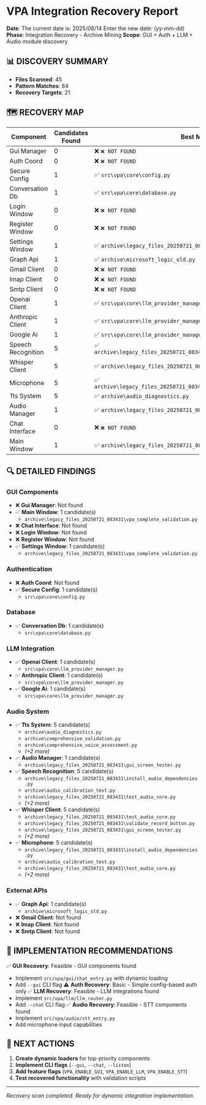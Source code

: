 # VPA Integration Recovery Report

**Date**: The current date is: 2025/08/14 
Enter the new date: (yy-mm-dd)
**Phase**: Integration Recovery - Archive Mining
**Scope**: GUI + Auth + LLM + Audio module discovery

## 📊 **DISCOVERY SUMMARY**

- **Files Scanned**: 45
- **Pattern Matches**: 64
- **Recovery Targets**: 21

## 🗺️ **RECOVERY MAP**

| Component | Candidates Found | Best Match |
|-----------|------------------|------------|
| Gui Manager | 0 | ❌ `❌ NOT FOUND` |
| Auth Coord | 0 | ❌ `❌ NOT FOUND` |
| Secure Config | 1 | ✅ `src\vpa\core\config.py` |
| Conversation Db | 1 | ✅ `src\vpa\core\database.py` |
| Login Window | 0 | ❌ `❌ NOT FOUND` |
| Register Window | 0 | ❌ `❌ NOT FOUND` |
| Settings Window | 1 | ✅ `archive\legacy_files_20250721_083431\vpa_complete_validation.py` |
| Graph Api | 1 | ✅ `archive\microsoft_logic_old.py` |
| Gmail Client | 0 | ❌ `❌ NOT FOUND` |
| Imap Client | 0 | ❌ `❌ NOT FOUND` |
| Smtp Client | 0 | ❌ `❌ NOT FOUND` |
| Openai Client | 1 | ✅ `src\vpa\core\llm_provider_manager.py` |
| Anthropic Client | 1 | ✅ `src\vpa\core\llm_provider_manager.py` |
| Google Ai | 1 | ✅ `src\vpa\core\llm_provider_manager.py` |
| Speech Recognition | 5 | ✅ `archive\legacy_files_20250721_083431\install_audio_dependencies.py` |
| Whisper Client | 5 | ✅ `archive\legacy_files_20250721_083431\test_audio_core.py` |
| Microphone | 5 | ✅ `archive\legacy_files_20250721_083431\install_audio_dependencies.py` |
| Tts System | 5 | ✅ `archive\audio_diagnostics.py` |
| Audio Manager | 1 | ✅ `archive\legacy_files_20250721_083431\gui_screen_tester.py` |
| Chat Interface | 0 | ❌ `❌ NOT FOUND` |
| Main Window | 1 | ✅ `archive\legacy_files_20250721_083431\vpa_complete_validation.py` |

## 🔍 **DETAILED FINDINGS**

### GUI Components

- ❌ **Gui Manager**: Not found
- ✅ **Main Window**: 1 candidate(s)
  - `archive\legacy_files_20250721_083431\vpa_complete_validation.py`
- ❌ **Chat Interface**: Not found
- ❌ **Login Window**: Not found
- ❌ **Register Window**: Not found
- ✅ **Settings Window**: 1 candidate(s)
  - `archive\legacy_files_20250721_083431\vpa_complete_validation.py`

### Authentication

- ❌ **Auth Coord**: Not found
- ✅ **Secure Config**: 1 candidate(s)
  - `src\vpa\core\config.py`

### Database

- ✅ **Conversation Db**: 1 candidate(s)
  - `src\vpa\core\database.py`

### LLM Integration

- ✅ **Openai Client**: 1 candidate(s)
  - `src\vpa\core\llm_provider_manager.py`
- ✅ **Anthropic Client**: 1 candidate(s)
  - `src\vpa\core\llm_provider_manager.py`
- ✅ **Google Ai**: 1 candidate(s)
  - `src\vpa\core\llm_provider_manager.py`

### Audio System

- ✅ **Tts System**: 5 candidate(s)
  - `archive\audio_diagnostics.py`
  - `archive\comprehensive_validation.py`
  - `archive\comprehensive_voice_assessment.py`
  - *(+2 more)*
- ✅ **Audio Manager**: 1 candidate(s)
  - `archive\legacy_files_20250721_083431\gui_screen_tester.py`
- ✅ **Speech Recognition**: 5 candidate(s)
  - `archive\legacy_files_20250721_083431\install_audio_dependencies.py`
  - `archive\audio_calibration_test.py`
  - `archive\legacy_files_20250721_083431\test_audio_core.py`
  - *(+2 more)*
- ✅ **Whisper Client**: 5 candidate(s)
  - `archive\legacy_files_20250721_083431\test_audio_core.py`
  - `archive\legacy_files_20250721_083431\validate_record_button.py`
  - `archive\legacy_files_20250721_083431\gui_screen_tester.py`
  - *(+2 more)*
- ✅ **Microphone**: 5 candidate(s)
  - `archive\legacy_files_20250721_083431\install_audio_dependencies.py`
  - `archive\audio_calibration_test.py`
  - `archive\legacy_files_20250721_083431\test_audio_core.py`
  - *(+2 more)*

### External APIs

- ✅ **Graph Api**: 1 candidate(s)
  - `archive\microsoft_logic_old.py`
- ❌ **Gmail Client**: Not found
- ❌ **Imap Client**: Not found
- ❌ **Smtp Client**: Not found

## 🚀 **IMPLEMENTATION RECOMMENDATIONS**

✅ **GUI Recovery**: Feasible - GUI components found
   - Implement `src/vpa/gui/chat_entry.py` with dynamic loading
   - Add `--gui` CLI flag
⚠️ **Auth Recovery**: Basic - Simple config-based auth only
✅ **LLM Recovery**: Feasible - LLM integrations found
   - Implement `src/vpa/llm/llm_router.py`
   - Add `--chat` CLI flag
✅ **Audio Recovery**: Feasible - STT components found
   - Implement `src/vpa/audio/stt_entry.py`
   - Add microphone input capabilities

## 🎯 **NEXT ACTIONS**

1. **Create dynamic loaders** for top-priority components
2. **Implement CLI flags** (`--gui`, `--chat`, `--listen`)
3. **Add feature flags** (`VPA_ENABLE_GUI`, `VPA_ENABLE_LLM`, `VPA_ENABLE_STT`)
4. **Test recovered functionality** with validation scripts

---
*Recovery scan completed. Ready for dynamic integration implementation.*